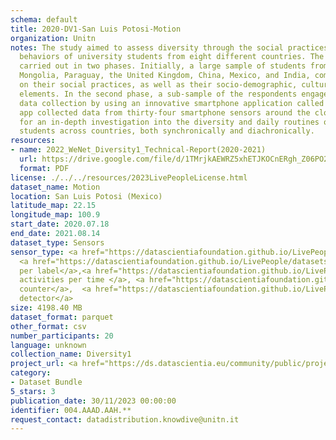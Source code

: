 ```yaml
---
schema: default
title: 2020-DV1-San Luis Potosi-Motion
organization: Unitn
notes: The study aimed to assess diversity through the social practices and daily
  behaviors of university students from eight different countries. The research was
  carried out in two phases. Initially, a large sample of students from Denmark, Italy,
  Mongolia, Paraguay, the United Kingdom, China, Mexico, and India, completed a survey
  on their social practices, as well as their socio-demographic, cultural, and psychological
  elements. In the second phase, a sub-sample of the respondents engaged in a four-week
  data collection by using an innovative smartphone application called iLog. This
  app collected data from thirty-four smartphone sensors around the clock, allowing
  for an in-depth investigation into the diversity and daily routines of university
  students across countries, both synchronically and diachronically.
resources:
- name: 2022_WeNet_Diversity1_Technical-Report(2020-2021)
  url: https://drive.google.com/file/d/1TMrjkAEWRZ5xhETJKOCnERgh_Z06PO2E/view?usp=drive_link
  format: PDF
license: ./../../resources/2023LivePeopleLicense.html
dataset_name: Motion
location: San Luis Potosi (Mexico)
latitude_map: 22.15
longitude_map: 100.9
start_date: 2020.07.18
end_date: 2021.08.14
dataset_type: Sensors
sensor_type: <a href="https://datascientiafoundation.github.io/LivePeople/datasets/2020-DV1-San%20Luis%20Potos%C3%AD%20-Accelerometer%20Event/">accelerometer</a>,
  <a href="https://datascientiafoundation.github.io/LivePeople/datasets/2020-DV1-San%20Luis%20Potos%C3%AD%20-Activities%20Per%20Label/">activities
  per label</a>,<a href="https://datascientiafoundation.github.io/LivePeople/datasets/2020-DV1-San%20Luis%20Potos%C3%AD%20-Activities%20Per%20Time/">
  activities per time </a>, <a href="https://datascientiafoundation.github.io/LivePeople/datasets/2020-DV1-San%20Luis%20Potos%C3%AD%20-Step%20Counter%20Event/">step
  counter</a>,  <a href="https://datascientiafoundation.github.io/LivePeople/datasets/2020-DV1-San%20Luis%20Potos%C3%AD%20-Step%20Detector%20Event/">step
  detector</a>
size: 4198.40 MB
dataset_format: parquet
other_format: csv
number_participants: 20
language: unknown
collection_name: Diversity1
project_url: <a href="https://ds.datascientia.eu/community/public/projects/0dcf26af-cb8f-4f61-b0c5-802a1a1febbd">https://ds.datascientia.eu/community/public/projects/0dcf26af-cb8f-4f61-b0c5-802a1a1febbd</a>
category:
- Dataset Bundle
5_stars: 3
publication_date: 30/11/2023 00:00:00
identifier: 004.AAAD.AAH.**
request_contact: datadistribution.knowdive@unitn.it
---
```


